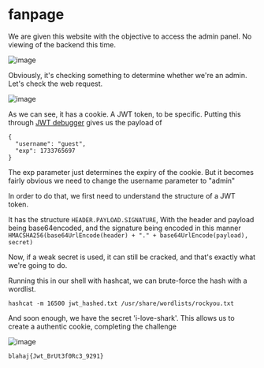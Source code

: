# fanpage

We are given this website with the objective to access the admin panel. No viewing of the backend this time.

![image](https://github.com/user-attachments/assets/0e054f8b-5b88-41ef-9c72-ffe8e532767a)

Obviously, it's checking something to determine whether we're an admin. Let's check the web request.

![image](https://github.com/user-attachments/assets/481c8c7e-68a0-49da-a44e-2f2f48e147a5)

As we can see, it has a cookie. A JWT token, to be specific. Putting this through [JWT debugger](https://jwt.io/) gives us the payload of

```
{
  "username": "guest",
  "exp": 1733765697
}
```

The exp parameter just determines the expiry of the cookie. But it becomes fairly obvious we need to change the username parameter to "admin"

In order to do that, we first need to understand the structure of a JWT token.

It has the structure ``` HEADER.PAYLOAD.SIGNATURE ```, With the header and payload being base64encoded, and the signature being encoded in this manner ```HMACSHA256(base64UrlEncode(header) + "." + base64UrlEncode(payload), secret)```

Now, if a weak secret is used, it can still be cracked, and that's exactly what we're going to do.

Running this in our shell with hashcat, we can brute-force the hash with a wordlist. 

```hashcat -m 16500 jwt_hashed.txt /usr/share/wordlists/rockyou.txt```

And soon enough, we have the secret 'i-love-shark'. This allows us to create a authentic cookie, completing the challenge

![image](https://github.com/user-attachments/assets/9d2b2fe7-a88a-45b4-8448-fa0a43c88ce6)

`blahaj{Jwt_BrUt3f0Rc3_9291}`
